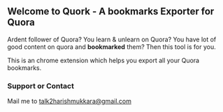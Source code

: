 ## Welcome to Quork - A bookmarks Exporter for Quora

Ardent follower of Quora? You learn & unlearn on Quora? You have lot of good content on quora and **bookmarked** them? Then this tool is for you.

This is an chrome extension which helps you export all your Quora bookmarks.

### Support or Contact

Mail me to [talk2harishmukkara@gmail.com](mailto:talk2harishmukkara@gmail.com)
